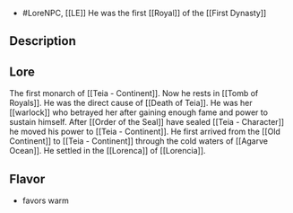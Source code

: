 - #LoreNPC, [[LE]]
He was the first [[Royal]] of the [[First Dynasty]]
## Description

## Lore
The first monarch of [[Teia - Continent]]. Now he rests in [[Tomb of Royals]].
He was the direct cause of [[Death of Teia]]. He was her [[warlock]] who betrayed her after gaining enough fame and power to sustain himself. After [[Order of the Seal]] have sealed [[Teia - Character]] he moved his power to [[Teia - Continent]]. He first arrived from the [[Old Continent]] to [[Teia - Continent]] through the cold waters of [[Agarve Ocean]]. He settled in the [[Lorenca]] of [[Lorencia]].
## Flavor
- favors warm